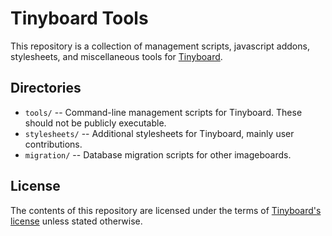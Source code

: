 # Tinyboard Tools
This repository is a collection of management scripts, javascript addons, stylesheets, and miscellaneous tools for [Tinyboard](http://github.com/savetheinternet/Tinyboard).

## Directories
*	```tools/``` -- Command-line management scripts for Tinyboard. These should not be publicly executable.
*	```stylesheets/``` -- Additional stylesheets for Tinyboard, mainly user contributions.
*	```migration/``` -- Database migration scripts for other imageboards.

## License
The contents of this repository are licensed under the terms of [Tinyboard's license](https://github.com/savetheinternet/Tinyboard/blob/master/LICENSE.md) unless stated otherwise.
